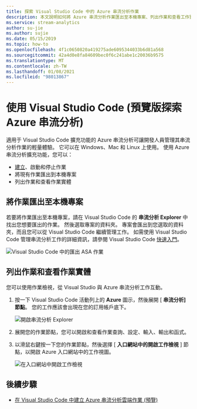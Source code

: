 ```yaml
---
title: 探索 Visual Studio Code 中的 Azure 串流分析作業
description: 本文說明如何將 Azure 串流分析作業匯出至本機專案、列出作業和查看工作實體。
ms.service: stream-analytics
author: su-jie
ms.author: sujie
ms.date: 05/15/2019
ms.topic: how-to
ms.openlocfilehash: 4f1c0650820a419275ade6095344033b6d81a568
ms.sourcegitcommit: 42a4d0e8fa84609bec0f6c241abe1c20036b9575
ms.translationtype: MT
ms.contentlocale: zh-TW
ms.lasthandoff: 01/08/2021
ms.locfileid: "98013867"
---
```

# <a name="explore-azure-stream-analytics-with-visual-studio-code-preview"></a>使用 Visual Studio Code (預覽版探索 Azure 串流分析) 

適用于 Visual Studio Code 擴充功能的 Azure 串流分析可讓開發人員管理其串流分析作業的輕量體驗。 它可以在 Windows、Mac 和 Linux 上使用。 使用 Azure 串流分析擴充功能，您可以：

- [建立](quick-create-visual-studio-code.md)、啟動和停止作業
- 將現有作業匯出到本機專案
- 列出作業和查看作業實體

## <a name="export-a-job-to-a-local-project"></a>將作業匯出至本機專案

若要將作業匯出至本機專案，請在 Visual Studio Code 的 **串流分析 Explorer** 中找出您想要匯出的作業。 然後選取專案的資料夾。 專案會匯出到您選取的資料夾，而且您可以從 Visual Studio Code 繼續管理工作。 如需使用 Visual Studio Code 管理串流分析工作的詳細資訊，請參閱 Visual Studio Code [快速入門](quick-create-visual-studio-code.md)。

![Visual Studio Code 中的匯出 ASA 作業](./media/vscode-explore-jobs/export-job.png)

## <a name="list-job-and-view-job-entities"></a>列出作業和查看作業實體

您可以使用作業檢視，從 Visual Studio 與 Azure 串流分析工作互動。


1. 按一下 Visual Studio Code 活動列上的 **Azure** 圖示，然後展開 [ **串流分析] 節點**。 您的工作應該會出現在您的訂用帳戶底下。

   ![開啟串流分析 Explorer](./media/vscode-explore-jobs/open-explorer.png)

2. 展開您的作業節點，您可以開啟和查看作業查詢、設定、輸入、輸出和函式。 

3. 以滑鼠右鍵按一下您的作業節點，然後選擇 [ **入口網站中的開啟工作檢視** ] 節點，以開啟 Azure 入口網站中的工作視圖。

   ![在入口網站中開啟工作檢視](./media/vscode-explore-jobs/open-job-view.png)

## <a name="next-steps"></a>後續步驟

* [在 Visual Studio Code 中建立 Azure 串流分析雲端作業 (預覽)](quick-create-visual-studio-code.md)
